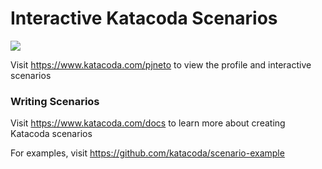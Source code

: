 # Interactive Katacoda Scenarios

[![](http://shields.katacoda.com/katacoda/pjneto/count.svg)](https://www.katacoda.com/pjneto "Get your profile on Katacoda.com")

Visit https://www.katacoda.com/pjneto to view the profile and interactive scenarios

### Writing Scenarios
Visit https://www.katacoda.com/docs to learn more about creating Katacoda scenarios

For examples, visit https://github.com/katacoda/scenario-example
